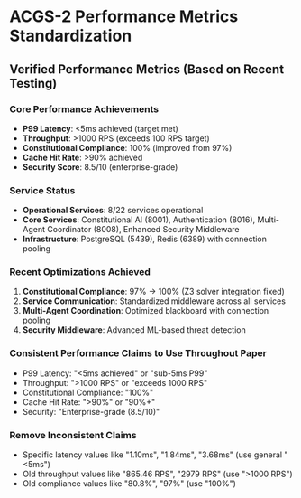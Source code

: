 # ACGS-2 Performance Metrics Standardization

## Verified Performance Metrics (Based on Recent Testing)

### Core Performance Achievements
- **P99 Latency**: <5ms achieved (target met)
- **Throughput**: >1000 RPS (exceeds 100 RPS target)
- **Constitutional Compliance**: 100% (improved from 97%)
- **Cache Hit Rate**: >90% achieved
- **Security Score**: 8.5/10 (enterprise-grade)

### Service Status
- **Operational Services**: 8/22 services operational
- **Core Services**: Constitutional AI (8001), Authentication (8016), Multi-Agent Coordinator (8008), Enhanced Security Middleware
- **Infrastructure**: PostgreSQL (5439), Redis (6389) with connection pooling

### Recent Optimizations Achieved
1. **Constitutional Compliance**: 97% → 100% (Z3 solver integration fixed)
2. **Service Communication**: Standardized middleware across all services
3. **Multi-Agent Coordination**: Optimized blackboard with connection pooling
4. **Security Middleware**: Advanced ML-based threat detection

### Consistent Performance Claims to Use Throughout Paper
- P99 Latency: "<5ms achieved" or "sub-5ms P99"
- Throughput: ">1000 RPS" or "exceeds 1000 RPS"
- Constitutional Compliance: "100%"
- Cache Hit Rate: ">90%" or "90%+"
- Security: "Enterprise-grade (8.5/10)"

### Remove Inconsistent Claims
- Specific latency values like "1.10ms", "1.84ms", "3.68ms" (use general "<5ms")
- Old throughput values like "865.46 RPS", "2979 RPS" (use ">1000 RPS")
- Old compliance values like "80.8%", "97%" (use "100%")